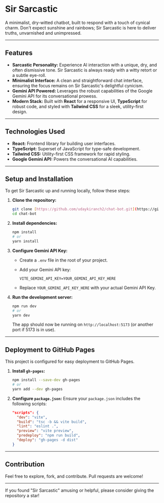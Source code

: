 # Sir Sarcastic

A minimalist, dry-witted chatbot, built to respond with a touch of cynical charm. Don't expect sunshine and rainbows; Sir Sarcastic is here to deliver truths, unvarnished and unimpressed.

---

## Features

* **Sarcastic Personality:** Experience AI interaction with a unique, dry, and often dismissive tone. Sir Sarcastic is always ready with a witty retort or a subtle eye-roll.
* **Minimalist Interface:** A clean and straightforward chat interface, ensuring the focus remains on Sir Sarcastic's delightful cynicism.
* **Gemini API Powered:** Leverages the robust capabilities of the Google Gemini API for its conversational prowess.
* **Modern Stack:** Built with **React** for a responsive UI, **TypeScript** for robust code, and styled with **Tailwind CSS** for a sleek, utility-first design.

---

## Technologies Used

* **React:** Frontend library for building user interfaces.
* **TypeScript:** Superset of JavaScript for type-safe development.
* **Tailwind CSS:** Utility-first CSS framework for rapid styling.
* **Google Gemini API:** Powers the conversational AI capabilities.

---

## Setup and Installation

To get Sir Sarcastic up and running locally, follow these steps:

1.  **Clone the repository:**

    ```bash
    git clone [https://github.com/udaykiranch2/chat-bot.git](https://github.com/udaykiranch2/chat-bot.git)
    cd chat-bot
    ```

2.  **Install dependencies:**

    ```bash
    npm install
    # or
    yarn install
    ```

3.  **Configure Gemini API Key:**
    * Create a `.env` file in the root of your project.
    * Add your Gemini API key:

        ```
        VITE_GEMINI_API_KEY=YOUR_GEMINI_API_KEY_HERE
        ```
    * Replace `YOUR_GEMINI_API_KEY_HERE` with your actual Gemini API Key.

4.  **Run the development server:**

    ```bash
    npm run dev
    # or
    yarn dev
    ```

    The app should now be running on `http://localhost:5173` (or another port if 5173 is in use).

---

## Deployment to GitHub Pages

This project is configured for easy deployment to GitHub Pages.

1.  **Install `gh-pages`:**

    ```bash
    npm install --save-dev gh-pages
    # or
    yarn add --dev gh-pages
    ```

2.  **Configure `package.json`:**
    Ensure your `package.json` includes the following scripts:

    ```json
    "scripts": {
      "dev": "vite",
      "build": "tsc -b && vite build",
      "lint": "eslint .",
      "preview": "vite preview",
      "predeploy": "npm run build",
      "deploy": "gh-pages -d dist"
    }

---

## Contribution

Feel free to explore, fork, and contribute. Pull requests are welcome!

---

If you found "Sir Sarcastic" amusing or helpful, please consider giving the repository a star!
